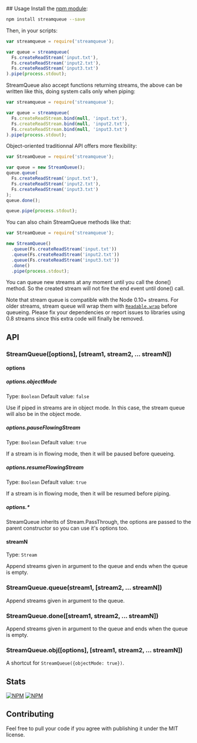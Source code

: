 ## Usage
Install the [npm module](https://npmjs.org/package/streamqueue):
```sh
npm install streamqueue --save
```
Then, in your scripts:
```js
var streamqueue = require('streamqueue');

var queue = streamqueue(
  Fs.createReadStream('input.txt'),
  Fs.createReadStream('input2.txt'),
  Fs.createReadStream('input3.txt')
).pipe(process.stdout);
```
StreamQueue also accept functions returning streams, the above can be written
 like this, doing system calls only when piping:
```js
var streamqueue = require('streamqueue');

var queue = streamqueue(
  Fs.createReadStream.bind(null, 'input.txt'),
  Fs.createReadStream.bind(null, 'input2.txt'),
  Fs.createReadStream.bind(null, 'input3.txt')
).pipe(process.stdout);
```

Object-oriented traditionnal API offers more flexibility:
```js
var StreamQueue = require('streamqueue');

var queue = new StreamQueue();
queue.queue(
  Fs.createReadStream('input.txt'),
  Fs.createReadStream('input2.txt'),
  Fs.createReadStream('input3.txt')
);
queue.done();

queue.pipe(process.stdout);
```
You can also chain StreamQueue methods like that:
```js
var StreamQueue = require('streamqueue');

new StreamQueue()
  .queue(Fs.createReadStream('input.txt'))
  .queue(Fs.createReadStream('input2.txt'))
  .queue(Fs.createReadStream('input3.txt'))
  .done()
  .pipe(process.stdout);
```

You can queue new streams at any moment until you call the done() method. So the
 created stream will not fire the end event until done() call.

Note that stream queue is compatible with the Node 0.10+ streams. For older
 streams, stream queue will wrap them with
 [`Readable.wrap`](http://nodejs.org/api/stream.html#stream_readable_wrap_stream)
 before queueing. Please fix your dependencies or report issues to libraries
 using 0.8 streams since this extra code will finally be removed.

## API

### StreamQueue([options], [stream1, stream2, ... streamN])

#### options

##### options.objectMode
Type: `Boolean`
Default value: `false`

Use if piped in streams are in object mode. In this case, the stream queue will
 also be in the object mode.

##### options.pauseFlowingStream
Type: `Boolean`
Default value: `true`

If a stream is in flowing mode, then it will be paused before queueing.

##### options.resumeFlowingStream
Type: `Boolean`
Default value: `true`

If a stream is in flowing mode, then it will be resumed before piping.

##### options.*

StreamQueue inherits of Stream.PassThrough, the options are passed to the
 parent constructor so you can use it's options too.

#### streamN
Type: `Stream`

Append streams given in argument to the queue and ends when the queue is empty.

### StreamQueue.queue(stream1, [stream2, ... streamN])

Append streams given in argument to the queue.

### StreamQueue.done([stream1, stream2, ... streamN])

Append streams given in argument to the queue and ends when the queue is empty.


### StreamQueue.obj([options], [stream1, stream2, ... streamN])

A shortcut for `StreamQueue({objectMode: true})`.

## Stats

[![NPM](https://nodei.co/npm/streamqueue.png?downloads=true&stars=true)](https://nodei.co/npm/streamqueue/)
[![NPM](https://nodei.co/npm-dl/streamqueue.png)](https://nodei.co/npm/streamqueue/)


## Contributing
Feel free to pull your code if you agree with publishing it under the MIT license.
